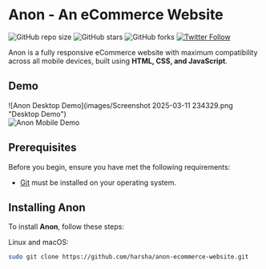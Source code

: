 # Anon - An eCommerce Website

![GitHub repo size](https://img.shields.io/github/repo-size/harsha/anon-ecommerce-website)
![GitHub stars](https://img.shields.io/github/stars/harsha/anon-ecommerce-website?style=social)
![GitHub forks](https://img.shields.io/github/forks/harsha/anon-ecommerce-website?style=social)
[![Twitter Follow](https://img.shields.io/twitter/follow/harsha?style=social)](https://twitter.com/intent/follow?screen_name=harsha)

Anon is a fully responsive eCommerce website with maximum compatibility across all mobile devices, built using **HTML, CSS, and JavaScript**.

## Demo

![Anon Desktop Demo](images/Screenshot 2025-03-11 234329.png "Desktop Demo")  
![Anon Mobile Demo](C:/Users/Sagar/Downloads/Screenshot%202025-03-11%20234445.png "Mobile Demo")

## Prerequisites

Before you begin, ensure you have met the following requirements:

* [Git](https://git-scm.com/downloads "Download Git") must be installed on your operating system.

## Installing Anon

To install **Anon**, follow these steps:

Linux and macOS:

```bash
sudo git clone https://github.com/harsha/anon-ecommerce-website.git
